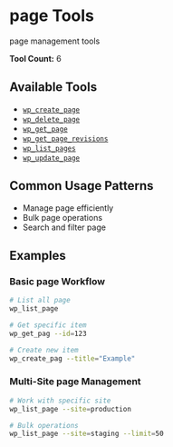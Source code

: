 # page Tools

page management tools

**Tool Count:** 6

## Available Tools

- [`wp_create_page`](./tools/wp_create_page.md)
- [`wp_delete_page`](./tools/wp_delete_page.md)
- [`wp_get_page`](./tools/wp_get_page.md)
- [`wp_get_page_revisions`](./tools/wp_get_page_revisions.md)
- [`wp_list_pages`](./tools/wp_list_pages.md)
- [`wp_update_page`](./tools/wp_update_page.md)

## Common Usage Patterns

- Manage page efficiently
- Bulk page operations
- Search and filter page

## Examples

### Basic page Workflow
```bash
# List all page
wp_list_page

# Get specific item
wp_get_pag --id=123

# Create new item  
wp_create_pag --title="Example"
```

### Multi-Site page Management
```bash
# Work with specific site
wp_list_page --site=production

# Bulk operations
wp_list_page --site=staging --limit=50
```
